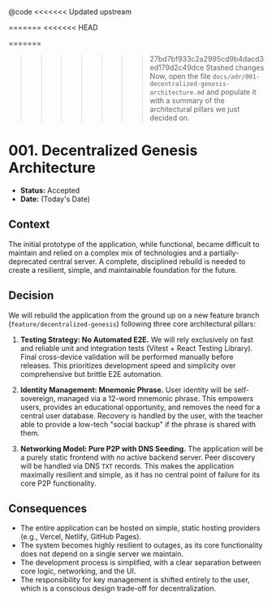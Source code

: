@code
<<<<<<< Updated upstream

=======
<<<<<<< HEAD

=======
>>>>>>> 27bd7bf933c2a2995cd9b4dacd3ed179d2c49dce
>>>>>>> Stashed changes
Now, open the file `docs/adr/001-decentralized-genesis-architecture.md` and populate it with a summary of the architectural pillars we just decided on.

# 001. Decentralized Genesis Architecture

*   **Status:** Accepted
*   **Date:** (Today's Date)

## Context

The initial prototype of the application, while functional, became difficult to maintain and relied on a complex mix of technologies and a partially-deprecated central server. A complete, disciplined rebuild is needed to create a resilient, simple, and maintainable foundation for the future.

## Decision

We will rebuild the application from the ground up on a new feature branch (`feature/decentralized-genesis`) following three core architectural pillars:

1.  **Testing Strategy: No Automated E2E.** We will rely exclusively on fast and reliable unit and integration tests (Vitest + React Testing Library). Final cross-device validation will be performed manually before releases. This prioritizes development speed and simplicity over comprehensive but brittle E2E automation.

2.  **Identity Management: Mnemonic Phrase.** User identity will be self-sovereign, managed via a 12-word mnemonic phrase. This empowers users, provides an educational opportunity, and removes the need for a central user database. Recovery is handled by the user, with the teacher able to provide a low-tech "social backup" if the phrase is shared with them.

3.  **Networking Model: Pure P2P with DNS Seeding.** The application will be a purely static frontend with no active backend server. Peer discovery will be handled via DNS `TXT` records. This makes the application maximally resilient and simple, as it has no central point of failure for its core P2P functionality.

## Consequences

*   The entire application can be hosted on simple, static hosting providers (e.g., Vercel, Netlify, GitHub Pages).
*   The system becomes highly resilient to outages, as its core functionality does not depend on a single server we maintain.
*   The development process is simplified, with a clear separation between core logic, networking, and the UI.
*   The responsibility for key management is shifted entirely to the user, which is a conscious design trade-off for decentralization.